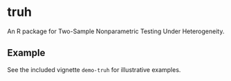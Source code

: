 <!-- README.md is generated from README.Rmd. Please edit that file -->

# truh

An R package for Two-Sample Nonparametric Testing Under Heterogeneity.

## Example

See the included vignette `demo-truh` for illustrative examples.
